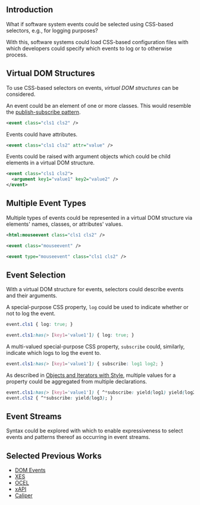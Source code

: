 ## Introduction

What if software system events could be selected using CSS-based selectors, e.g., for logging purposes?

With this, software systems could load CSS-based configuration files with which developers could specify which events to log or to otherwise process.

## Virtual DOM Structures

To use CSS-based selectors on events, _virtual DOM structures_ can be considered.

An event could be an element of one or more classes. This would resemble the [publish-subscribe pattern](https://en.wikipedia.org/wiki/Publish%E2%80%93subscribe_pattern).

```xml
<event class="cls1 cls2" />
```

Events could have attributes.

```xml
<event class="cls1 cls2" attr="value" />
```

Events could be raised with argument objects which could be child elements in a virtual DOM structure.

```xml
<event class="cls1 cls2">
  <argument key1="value1" key2="value2" />
</event>
```

## Multiple Event Types

Multiple types of events could be represented in a virtual DOM structure via elements' names, classes, or attributes' values.

```xml
<html:mouseevent class="cls1 cls2" />
```

```xml
<event class="mouseevent" />
```

```xml
<event type="mouseevent" class="cls1 cls2" />
```

## Event Selection

With a virtual DOM structure for events, selectors could describe events and their arguments.

A special-purpose CSS property, `log` could be used to indicate whether or not to log the event.

```css
event.cls1 { log: true; }
```

```css
event.cls1:has(> [key1='value1']) { log: true; }
```

A multi-valued special-purpose CSS property, `subscribe` could, similarly, indicate which logs to log the event to.

```css
event.cls1:has(> [key1='value1']) { subscribe: log1 log2; }
```

As described in [Objects and Iterators with Style](/Notes/Objects%20and%20Iteration%20with%20Style.md), multiple values for a property could be aggregated from multiple declarations.

```css
event.cls1:has(> [key1='value1']) { ^*subscribe: yield(log1) yield(log2); }
event.cls2 { ^*subscribe: yield(log3); }
```

## Event Streams

Syntax could be explored with which to enable expressiveness to select events and patterns thereof as occurring in event streams.

## Selected Previous Works
* [DOM Events](https://dom.spec.whatwg.org/#events)
* [XES](https://xes-standard.org/)
* [OCEL](https://www.ocel-standard.org/)
* [xAPI](https://xapi.com/)
* [Caliper](https://www.imsglobal.org/activity/caliper)
